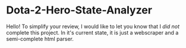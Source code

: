 # Dota-2-Hero-State-Analyzer

Hello! To simplify your review, I would like to let you know that I *did not* complete this project. In it's current state, it is just a webscraper and a semi-complete html parser. 
